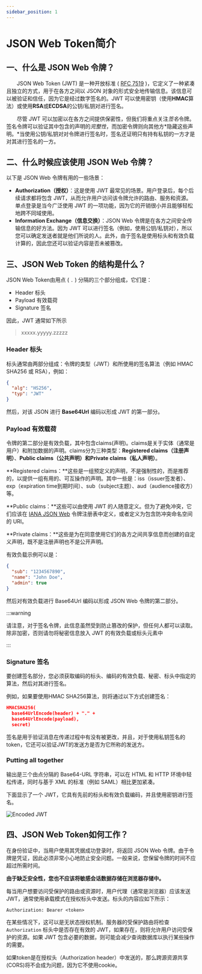 ```yaml
---
sidebar_position: 1
---
```


# JSON Web Token简介

## 一、什么是 JSON Web 令牌？

&emsp;&emsp;JSON Web Token (JWT) 是一种开放标准 ( [RFC 7519](https://tools.ietf.org/html/rfc7519) )，它定义了一种紧凑且独立的方式，用于在各方之间以 JSON 对象的形式安全地传输信息。该信息可以被验证和信任，因为它是经过数字签名的。JWT 可以使用密钥（使用**HMAC**算法）或使用**RSA**或**ECDSA**的公钥/私钥对进行签名。

&emsp;&emsp;尽管 JWT 可以加密以在各方之间提供保密性，但我们将重点关注*签名*令牌。签名令牌可以验证其中包含的声明的*完整性*，而加密令牌则向其他方*隐藏这些声明。*当使用公钥/私钥对对令牌进行签名时，签名还证明只有持有私钥的一方才是对其进行签名的一方。	

## 二、什么时候应该使用 JSON Web 令牌？

以下是 JSON Web 令牌有用的一些场景：

- **Authorization（授权）**：这是使用 JWT 最常见的场景。用户登录后，每个后续请求都将包含 JWT，从而允许用户访问该令牌允许的路由、服务和资源。单点登录是当今广泛使用 JWT 的一项功能，因为它的开销很小并且能够轻松地跨不同域使用。
- **Information Exchange（信息交换）**：JSON Web 令牌是在各方之间安全传输信息的好方法。因为 JWT 可以进行签名（例如，使用公钥/私钥对），所以您可以确定发送者就是他们所说的人。此外，由于签名是使用标头和有效负载计算的，因此您还可以验证内容是否未被篡改。

## 三、JSON Web Token 的结构是什么？

JSON Web Token由用点 ( `.` ) 分隔的三个部分组成，它们是：

- Header 标头
- Payload 有效载荷
- Signature 签名

因此，JWT 通常如下所示

> xxxxx.yyyyy.zzzzz

### Header 标头

标头通常由两部分组成：令牌的类型（JWT）和所使用的签名算法（例如 HMAC SHA256 或 RSA），例如：

```json
{
  "alg": "HS256",
  "typ": "JWT"
}
```

然后，对该 JSON 进行 **Base64Url** 编码以形成 JWT 的第一部分。

### Payload 有效载荷

令牌的第二部分是有效负载，其中包含claims(声明)。claims是关于实体（通常是用户）和附加数据的声明。claims分为三种类型：**Registered claims（注册声明）**、**Public claims（公共声明）**和**Private claims（私人声明）**。

**Registered claims：**这些是一组预定义的声明，不是强制性的，而是推荐的，以提供一组有用的、可互操作的声明。其中一些是：iss（issuer签发者）、exp（expiration time到期时间）、sub（subject主题）、aud（audience接收方）等。

**Public claims：**这些可以由使用 JWT 的人随意定义。但为了避免冲突，它们应该在 [IANA JSON Web](https://www.iana.org/assignments/jwt/jwt.xhtml) 令牌注册表中定义，或者定义为包含防冲突命名空间的 URI。

**Private claims：**这些是为在同意使用它们的各方之间共享信息而创建的自定义声明，既不是注册声明也不是公开声明。

有效负载示例可以是：

```json
{
  "sub": "1234567890",
  "name": "John Doe",
  "admin": true
}
```

然后对有效负载进行 Base64Url 编码以形成 JSON Web 令牌的第二部分。

:::warning

请注意，对于签名令牌，此信息虽然受到防止篡改的保护，但任何人都可以读取。除非加密，否则请勿将秘密信息放入 JWT 的有效负载或标头元素中

:::

### Signature 签名

要创建签名部分，您必须获取编码的标头、编码的有效负载、秘密、标头中指定的算法，然后对其进行签名。

例如，如果要使用HMAC SHA256算法，则将通过以下方式创建签名：

```json
HMACSHA256(
  base64UrlEncode(header) + "." +
  base64UrlEncode(payload),
  secret)
```

签名是用于验证消息在传递过程中有没有被更改，并且，对于使用私钥签名的token，它还可以验证JWT的发送方是否为它所称的发送方。

### Putting all together 

输出是三个由点分隔的 Base64-URL 字符串，可以在 HTML 和 HTTP 环境中轻松传递，同时与基于 XML 的标准（例如 SAML）相比更加紧凑。

下面显示了一个 JWT，它具有先前的标头和有效负载编码，并且使用密钥进行签名。

![Encoded JWT](https://cdn.jsdelivr.net/gh/studio-hu/drawingBed/img/202401202050384.png)

## 四、JSON Web Token如何工作？

在身份验证中，当用户使用其凭据成功登录时，将返回 JSON Web 令牌。由于令牌是凭证，因此必须非常小心地防止安全问题。一般来说，您保留令牌的时间不应超过所需时间。

**由于缺乏安全性，您也不应该将敏感会话数据存储在浏览器存储中。**

每当用户想要访问受保护的路由或资源时，用户代理（通常是浏览器）应该发送 JWT，通常使用承载模式在授权标头中发送。标头的内容应如下所示：

```http
Authorization: Bearer <token>
```

在某些情况下，这可以是无状态授权机制。服务器的受保护路由将检查 `Authorization` 标头中是否存在有效的 JWT，如果存在，则将允许用户访问受保护的资源。如果 JWT 包含必要的数据，则可能会减少查询数据库以执行某些操作的需要。

如果token是在授权头（Authorization header）中发送的，那么跨源资源共享(CORS)将不会成为问题，因为它不使用cookie。